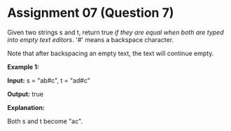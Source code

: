 # Assignment 07 (Question 7)

Given two strings s and t, return true *if they are equal when both are typed into empty text editors*. '#' means a backspace character.

Note that after backspacing an empty text, the text will continue empty.

**Example 1:**

**Input:** s = "ab#c", t = "ad#c"

**Output:** true

**Explanation:**

Both s and t become "ac".